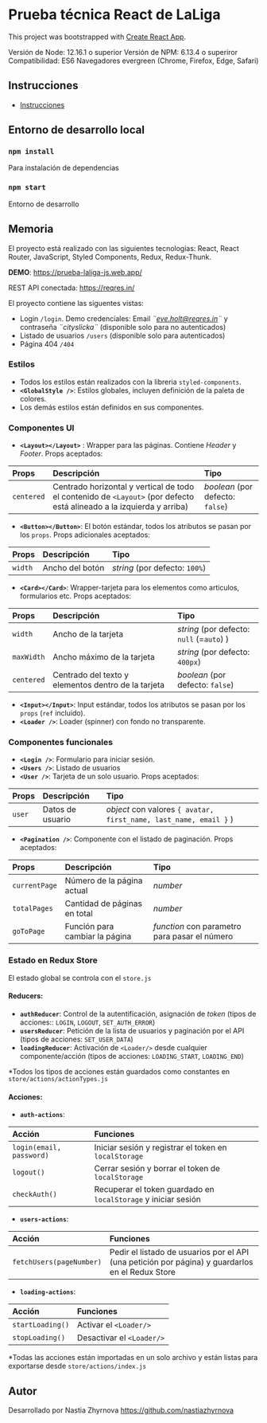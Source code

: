 # Prueba técnica React de LaLiga

This project was bootstrapped with [Create React App](https://github.com/facebook/create-react-app).

Versión de Node: 12.16.1 o superior
Versión de NPM: 6.13.4 o superiror
Compatibilidad: ES6 Navegadores evergreen (Chrome, Firefox, Edge, Safari)

## Instrucciones

- [Instrucciones](src/docs/laliga-prueba-tecnica-instrucciones.md)

## Entorno de desarrollo local

### `npm install`

Para instalación de dependencias

### `npm start`

Entorno de desarrollo

## Memoria

El proyecto está realizado con las siguientes tecnologias: React, React Router, JavaScript, Styled Components, Redux, Redux-Thunk.

**DEMO**: https://prueba-laliga-js.web.app/

REST API conectada: https://reqres.in/

El proyecto contiene las siguentes vistas:

- Login `/login`. Demo credenciales: Email _¨eve.holt@reqres.in¨_ y contraseña _¨cityslicka¨_ (disponible solo para no autenticados)
- Listado de usuarios `/users` (disponible solo para autenticados)
- Página 404 `/404`

### Estilos

- Todos los estilos están realizados con la libreria `styled-components`.
- **`<GlobalStyle />`**: Estilos globales, incluyen definición de la paleta de colores.
- Los demás estilos están definidos en sus componentes.

### Componentes UI

- **`<Layout></Layout>`** : Wrapper para las páginas. Contiene _Header_ y _Footer_. Props aceptados:

| Props      | Descripción                                                                                                           | Tipo                             |
| :--------- | :-------------------------------------------------------------------------------------------------------------------- | :------------------------------- |
| `centered` | Centrado horizontal y vertical de todo el contenido de `<Layout>` (por defecto está alineado a la izquierda y arriba) | _boolean_ (por defecto: `false`) |

- **`<Button></Button>`**: El botón estándar, todos los atributos se pasan por los `props`. Props adicionales aceptados:

| Props   | Descripción     | Tipo                           |
| :------ | :-------------- | :----------------------------- |
| `width` | Ancho del botón | _string_ (por defecto: `100%`) |

- **`<Card></Card>`**: Wrapper-tarjeta para los elementos como articulos, formularios etc. Props aceptados:

| Props      | Descripción                                         | Tipo                                      |
| :--------- | :-------------------------------------------------- | :---------------------------------------- |
| `width`    | Ancho de la tarjeta                                 | _string_ (por defecto: `null` (=`auto`) ) |
| `maxWidth` | Ancho máximo de la tarjeta                          | _string_ (por defecto: `400px`)           |
| `centered` | Centrado del texto y elementos dentro de la tarjeta | _boolean_ (por defecto: `false`)          |

- **`<Input></Input>`**: Input estándar, todos los atributos se pasan por los `props` (`ref` incluido).
- **`<Loader />`**: Loader (spinner) con fondo no transparente.

### Componentes funcionales

- **`<Login />`**: Formulario para iniciar sesión.
- **`<Users />`**: Listado de usuarios
- **`<User />`**: Tarjeta de un solo usuario. Props aceptados:

| Props  | Descripción      | Tipo                                                              |
| :----- | :--------------- | :---------------------------------------------------------------- |
| `user` | Datos de usuario | _object_ con valores `{ avatar, first_name, last_name, email }` ) |

- **`<Pagination />`**: Componente con el listado de paginación. Props aceptados:

| Props         | Descripción                    | Tipo                                          |
| :------------ | :----------------------------- | :-------------------------------------------- |
| `currentPage` | Número de la página actual     | _number_                                      |
| `totalPages`  | Cantidad de páginas en total   | _number_                                      |
| `goToPage`    | Función para cambiar la página | _function_ con parametro para pasar el número |

### Estado en Redux Store

El estado global se controla con el `store.js`

#### Reducers:

- **`authReducer`**: Control de la autentificación, asignación de _token_ (tipos de acciones:: `LOGIN`, `LOGOUT`, `SET_AUTH_ERROR`)
- **`usersReducer`**: Petición de la lista de usuarios y paginación por el API (tipos de acciones: `SET_USER_DATA`)
- **`loadingReducer`**: Activación de `<Loader/>` desde cualquier componente/acción (tipos de acciones: `LOADING_START`, `LOADING_END`)

\*Todos los tipos de acciones están guardados como constantes en `store/actions/actionTypes.js`

#### Acciones:

- **`auth-actions`**:

| Acción                   | Funciones                                                      |
| :----------------------- | :------------------------------------------------------------- |
| `login(email, password)` | Iniciar sesión y registrar el token en `localStorage`          |
| `logout()`               | Cerrar sesión y borrar el token de `localStorage`              |
| `checkAuth()`            | Recuperar el token guardado en `localStorage` y iniciar sesión |

- **`users-actions`**:

| Acción                   | Funciones                                                                                        |
| :----------------------- | :----------------------------------------------------------------------------------------------- |
| `fetchUsers(pageNumber)` | Pedir el listado de usuarios por el API (una petición por página) y guardarlos en el Redux Store |

- **`loading-actions`**:

| Acción           | Funciones                 |
| :--------------- | :------------------------ |
| `startLoading()` | Activar el `<Loader/>`    |
| `stopLoading()`  | Desactivar el `<Loader/>` |

\*Todas las acciones están importadas en un solo archivo y están listas para exportarse desde `store/actions/index.js`

## Autor

Desarrollado por Nastia Zhyrnova https://github.com/nastiazhyrnova
